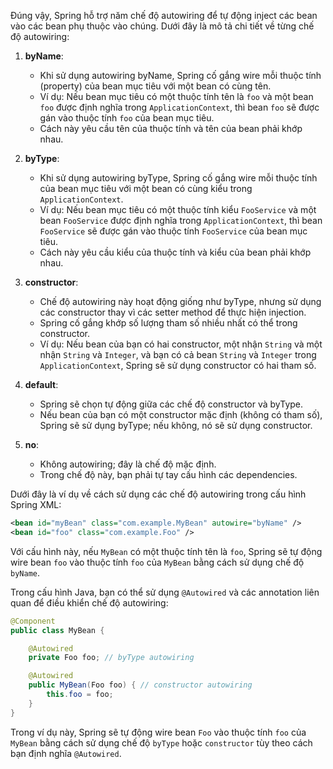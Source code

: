 Đúng vậy, Spring hỗ trợ năm chế độ autowiring để tự động inject các bean vào các bean phụ thuộc vào chúng. Dưới đây là mô tả chi tiết về từng chế độ autowiring:

1. **byName**:
    - Khi sử dụng autowiring byName, Spring cố gắng wire mỗi thuộc tính (property) của bean mục tiêu với một bean có cùng tên.
    - Ví dụ: Nếu bean mục tiêu có một thuộc tính tên là `foo` và một bean `foo` được định nghĩa trong `ApplicationContext`, thì bean `foo` sẽ được gán vào thuộc tính `foo` của bean mục tiêu.
    - Cách này yêu cầu tên của thuộc tính và tên của bean phải khớp nhau.

2. **byType**:
    - Khi sử dụng autowiring byType, Spring cố gắng wire mỗi thuộc tính của bean mục tiêu với một bean có cùng kiểu trong `ApplicationContext`.
    - Ví dụ: Nếu bean mục tiêu có một thuộc tính kiểu `FooService` và một bean `FooService` được định nghĩa trong `ApplicationContext`, thì bean `FooService` sẽ được gán vào thuộc tính `FooService` của bean mục tiêu.
    - Cách này yêu cầu kiểu của thuộc tính và kiểu của bean phải khớp nhau.

3. **constructor**:
    - Chế độ autowiring này hoạt động giống như byType, nhưng sử dụng các constructor thay vì các setter method để thực hiện injection.
    - Spring cố gắng khớp số lượng tham số nhiều nhất có thể trong constructor.
    - Ví dụ: Nếu bean của bạn có hai constructor, một nhận `String` và một nhận `String` và `Integer`, và bạn có cả bean `String` và `Integer` trong `ApplicationContext`, Spring sẽ sử dụng constructor có hai tham số.

4. **default**:
    - Spring sẽ chọn tự động giữa các chế độ constructor và byType.
    - Nếu bean của bạn có một constructor mặc định (không có tham số), Spring sẽ sử dụng byType; nếu không, nó sẽ sử dụng constructor.

5. **no**:
    - Không autowiring; đây là chế độ mặc định.
    - Trong chế độ này, bạn phải tự tay cấu hình các dependencies.

Dưới đây là ví dụ về cách sử dụng các chế độ autowiring trong cấu hình Spring XML:

```xml
<bean id="myBean" class="com.example.MyBean" autowire="byName" />
<bean id="foo" class="com.example.Foo" />
```

Với cấu hình này, nếu `MyBean` có một thuộc tính tên là `foo`, Spring sẽ tự động wire bean `foo` vào thuộc tính `foo` của `MyBean` bằng cách sử dụng chế độ `byName`.

Trong cấu hình Java, bạn có thể sử dụng `@Autowired` và các annotation liên quan để điều khiển chế độ autowiring:

```java
@Component
public class MyBean {

    @Autowired
    private Foo foo; // byType autowiring

    @Autowired
    public MyBean(Foo foo) { // constructor autowiring
        this.foo = foo;
    }
}
```

Trong ví dụ này, Spring sẽ tự động wire bean `Foo` vào thuộc tính `foo` của `MyBean` bằng cách sử dụng chế độ `byType` hoặc `constructor` tùy theo cách bạn định nghĩa `@Autowired`.